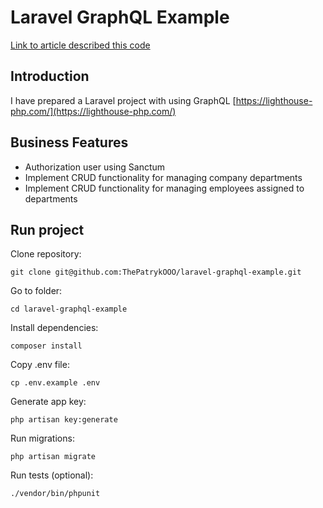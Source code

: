 # Laravel GraphQL Example

[Link to article described this code](https://medium.com/@thepatrykooo/laravel-graphql-project-sample-cc9c7236c7b1)

## Introduction

I have prepared a Laravel project with using GraphQL [https://lighthouse-php.com/](https://lighthouse-php.com/)

## Business Features

- Authorization user using Sanctum
- Implement CRUD functionality for managing company departments
- Implement CRUD functionality for managing employees assigned to departments

## Run project

Clone repository:

    git clone git@github.com:ThePatrykOOO/laravel-graphql-example.git

Go to folder:

    cd laravel-graphql-example

Install dependencies:

    composer install

Copy .env file:

    cp .env.example .env

Generate app key:

    php artisan key:generate

Run migrations:

    php artisan migrate

Run tests (optional):

    ./vendor/bin/phpunit
